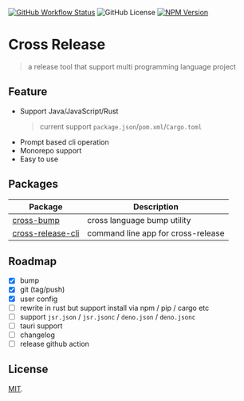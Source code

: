 [![GitHub Workflow Status](https://img.shields.io/github/actions/workflow/status/rainbowatcher/cross-release/ci.yml)](https://github.com/rainbowatcher/cross-release/actions)
![GitHub License](https://img.shields.io/github/license/rainbowatcher/cross-release)
[![NPM Version](https://img.shields.io/npm/v/cross-release-cli)](https://www.npmjs.com/package/cross-release-cli)

# Cross Release

> a release tool that support multi programming language project

## Feature

- Support Java/JavaScript/Rust
  > current support `package.json`/`pom.xml`/`Cargo.toml`
- Prompt based cli operation
- Monorepo support
- Easy to use

## Packages

| Package                                                                                                            | Description                        |
| ------------------------------------------------------------------------------------------------------------------ | ---------------------------------- |
| [cross-bump](https://github.com/rainbowatcher/cross-release/blob/main/packages/cross-bump/README.md)               | cross language bump utility        |
| [cross-release-cli](https://github.com/rainbowatcher/cross-release/blob/main/packages/cross-release-cli/README.md) | command line app for cross-release |

## Roadmap

- [x] bump
- [x] git (tag/push)
- [x] user config
- [ ] rewrite in rust but support install via npm / pip / cargo etc
- [ ] support `jsr.json` / `jsr.jsonc` / `deno.json` / `deno.jsonc`
- [ ] tauri support
- [ ] changelog
- [ ] release github action

## License

[MIT](https://github.com/rainbowatcher/cross-release/blob/main/LICENSE).
